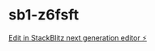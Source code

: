 # sb1-z6fsft

[Edit in StackBlitz next generation editor ⚡️](https://stackblitz.com/~/github.com/kheryb/sb1-z6fsft)